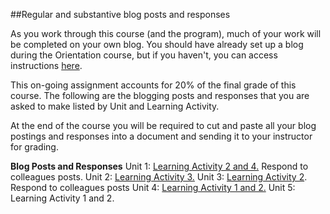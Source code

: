 [](https://www.gitbook.com/book/twonline/ldrs-500/edit#/edit/master/unit-5-learning-activity.md?_k=hrpier "Go to Unit 5 Learning Activities")##Regular and substantive blog posts and responses

As you work through this course (and the program), much of your work will be completed on your own blog. You should have already set up a blog during the Orientation course, but if you haven't, you can access instructions [here](https://twonline.gitbooks.io/twu-online-orientation/content/activity-1.html).

This on-going assignment accounts for 20% of the final grade of this course. The following are the blogging posts and responses that you are asked to make listed by Unit and Learning Activity. 

At the end of the course you will be required to cut and paste all your blog postings and responses into a document and sending it to your instructor for grading. 

**Blog Posts and Responses**
Unit 1: [Learning Activity 2 and 4.](https://www.gitbook.com/book/twonline/ldrs-500/edit#/edit/master/unit-1-learning-activities.md?_k=36z1lm "Go to Unit 1 Learning Activities.") Respond to colleagues posts. 
Unit 2: [Learning Activity 3.](https://www.gitbook.com/book/twonline/ldrs-500/edit#/edit/master/unit-2-learning-activities.md?_k=nu896m "Go to Unit 2 Learning Activities")
Unit 3: [Learning Activity 2](https://www.gitbook.com/book/twonline/ldrs-500/edit#/edit/master/unit-3-learning-activities.md?_k=7qo3vq "Go to Unit 3 Learning Activities"). Respond to colleagues posts
Unit 4: [Learning Activity 1 and 2.](https://www.gitbook.com/book/twonline/ldrs-500/edit#/edit/master/unit-4-learning-activities.md?_k=obnp9m "Go to Unit 4 Learning Activities")
Unit 5: Learning Activity 1 and 2. 